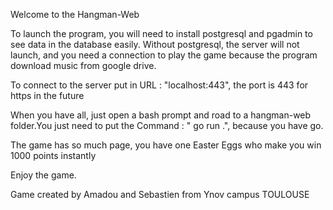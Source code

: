 Welcome to the Hangman-Web

To launch the program, you will need to install postgresql and pgadmin to see data in the database easily.
Without postgresql, the server will not launch, and you need a connection to play the game because the
program download music from google drive.

To connect to the server put in URL : "localhost:443", the port is 443 for https in the future

When you have all, just open a bash prompt and road to a hangman-web folder.You just need to put the 
Command : " go run .", because you have go.

The game has so much page, you have one Easter Eggs who make you win 1000 points instantly

Enjoy the game.

Game created by Amadou and Sebastien from Ynov campus TOULOUSE